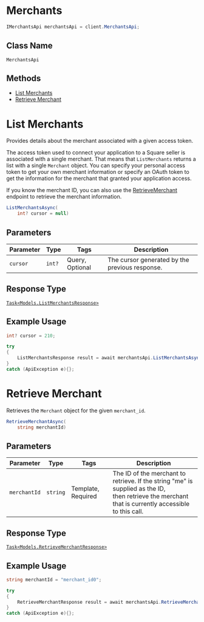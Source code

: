 # Merchants

```csharp
IMerchantsApi merchantsApi = client.MerchantsApi;
```

## Class Name

`MerchantsApi`

## Methods

* [List Merchants](/doc/api/merchants.md#list-merchants)
* [Retrieve Merchant](/doc/api/merchants.md#retrieve-merchant)


# List Merchants

Provides details about the merchant associated with a given access token.

The access token used to connect your application to a Square seller is associated
with a single merchant. That means that `ListMerchants` returns a list
with a single `Merchant` object. You can specify your personal access token
to get your own merchant information or specify an OAuth token to get the
information for the merchant that granted your application access.

If you know the merchant ID, you can also use the [RetrieveMerchant](/doc/api/merchants.md#retrieve-merchant)
endpoint to retrieve the merchant information.

```csharp
ListMerchantsAsync(
    int? cursor = null)
```

## Parameters

| Parameter | Type | Tags | Description |
|  --- | --- | --- | --- |
| `cursor` | `int?` | Query, Optional | The cursor generated by the previous response. |

## Response Type

[`Task<Models.ListMerchantsResponse>`](/doc/models/list-merchants-response.md)

## Example Usage

```csharp
int? cursor = 210;

try
{
    ListMerchantsResponse result = await merchantsApi.ListMerchantsAsync(cursor);
}
catch (ApiException e){};
```


# Retrieve Merchant

Retrieves the `Merchant` object for the given `merchant_id`.

```csharp
RetrieveMerchantAsync(
    string merchantId)
```

## Parameters

| Parameter | Type | Tags | Description |
|  --- | --- | --- | --- |
| `merchantId` | `string` | Template, Required | The ID of the merchant to retrieve. If the string "me" is supplied as the ID,<br>then retrieve the merchant that is currently accessible to this call. |

## Response Type

[`Task<Models.RetrieveMerchantResponse>`](/doc/models/retrieve-merchant-response.md)

## Example Usage

```csharp
string merchantId = "merchant_id0";

try
{
    RetrieveMerchantResponse result = await merchantsApi.RetrieveMerchantAsync(merchantId);
}
catch (ApiException e){};
```

